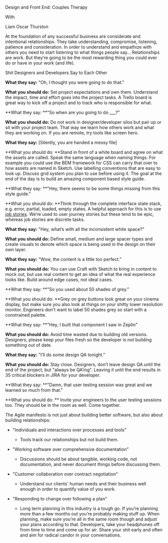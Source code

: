 Design and Front End: Couples Therapy

With

Liam Oscar Thurston 

At the foundation of any successful business are considerate and intentional relationships. They take understanding, compromise, listening, patience and consideration. In order to understand and empathize with others you need to start listening to what things people say… Relationships are work. But they’re going to be the most rewarding thing you could ever do or have in your work (and life).

Shit Designers and Developers Say to Each Other

**What they say:** "Oh, I thought you were going to do that."

**What you should do:** Set project expectations and own them. Understand the impact, time and effort goes into the project tasks. A Trello board is great way to kick off a project and to track who is responsible for what.

**What they say: **"So when are you going to do ___?"

**What you should do:** Do not work in designer/developer silos but pair up or sit with your project team. That way we learn how others work and what they are working on. If you are remote, try tools like screen hero.

**What they say:** [Silently, you are handed a messy file]

**What you should do: **Stand in front of a white board and agree on what the assets are called. Speak the same language when naming things. For example you could use the BEM framework for CSS can carry that over to how assets are named in Sketch. Use labelling conventions that are easy to look up. Discuss grid system you plan to use before using it. The goal at the end of the day is to build an amazing component based style guide.

**What they say: **"Hey, there seems to be some things missing from this style guide."

**What you should do: **Think through the complete interface state stack, e.g. error, partial, loaded, empty states. A helpful approach for this is to use[ job stories](https://blog.intercom.com/accidentally-invented-job-stories/). We’re used to user journey stories but these tend to be epic, whereas job stories are discrete tasks.

**What they say:** "Hey, what’s with all the inconsistent white space?"

**What you should do:** Define small, medium and large spacer types and create visuals to denote which space is being used in the design on their own layer. 

**What they say:** "Wow, the content is a little too perfect."

**What you should do:** You can use Craft with Sketch to bring in content to mock out, but use real content to get an idea of what the real experience looks like. Build around edge cases, not ideal cases.

**What they say: **"So you used about 50 shades of grey."

**What you should do: **Grey on grey buttons look great on your cinema display, but make sure you also look at things on your shitty lower resolution monitor. Engineers don’t want to label 50 shades grey so start with a constrained palette.

**What they say: **"Hey, I built that component I saw in Zeplin"

**What you should do:** Avoid time wasted due to building old versions. Designers, please keep your files fresh so the developer is not building something out of date.

 

**What they say:** "I’ll do some design QA tonight."

**What you should do:** Stay close. Designers, don’t leave design QA until the end of the project, but "always be QA’ing". Leaving it until the end results in 35 critical blockers in JIRA for your developer.

**What they say:  **"Damn, that user testing session was great and we learned so much from that."

**What you should do: ** Invite your engineers to the user testing sessions too. They should be in the room as well. Come together.

The Agile manifesto is not just about building better software, but also about building relationships:

* "Individuals and interactions over processes and tools"

    * Tools track our relationships but not build them.

* "Working software over comprehensive documentation"

    * Discussions should be about tangible, working code, not documentation, and never document things before discussing them.

* "Customer collaboration over contract negotiation"

    * Understand our clients' human needs and their business well enough in order to quantify value of you work.

* "Responding to change over following a plan"

    * Long term planning in this industry is a tough go. If you’re planning more than a few months out you’re probably making stuff up. When planning, make sure you’re all in the same room though and adjust your plans according to that. Developers, take your headphones off from time to time and come up for air. Share your shit early and often and aim for radical candor in your conversations.

